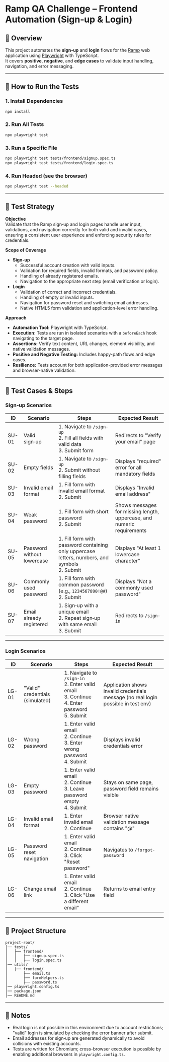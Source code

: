 # Ramp QA Challenge – Frontend Automation (Sign‑up & Login)

## 📌 Overview

This project automates the **sign‑up** and **login** flows for the [Ramp](https://app.ramp.com) web application using [Playwright](https://playwright.dev/) with TypeScript.  
It covers **positive**, **negative**, and **edge cases** to validate input handling, navigation, and error messaging.

---

## 🚀 How to Run the Tests

### 1. Install Dependencies

```bash
npm install
```

### 2. Run All Tests

```bash
npx playwright test
```

### 3. Run a Specific File

```bash
npx playwright test tests/frontend/signup.spec.ts
npx playwright test tests/frontend/login.spec.ts
```

### 4. Run Headed (see the browser)

```bash
npx playwright test --headed
```

---

## 🎯 Test Strategy

**Objective**  
Validate that the Ramp sign‑up and login pages handle user input, validations, and navigation correctly for both valid and invalid cases, ensuring a consistent user experience and enforcing security rules for credentials.

**Scope of Coverage**

- **Sign‑up**
  - Successful account creation with valid inputs.
  - Validation for required fields, invalid formats, and password policy.
  - Handling of already registered emails.
  - Navigation to the appropriate next step (email verification or login).
- **Login**
  - Validation of correct and incorrect credentials.
  - Handling of empty or invalid inputs.
  - Navigation for password reset and switching email addresses.
  - Native HTML5 form validation and application-level error handling.

**Approach**

- **Automation Tool:** Playwright with TypeScript.
- **Execution:** Tests are run in isolated scenarios with a `beforeEach` hook navigating to the target page.
- **Assertions:** Verify text content, URL changes, element visibility, and native validation messages.
- **Positive and Negative Testing:** Includes happy-path flows and edge cases.
- **Resilience:** Tests account for both application-provided error messages and browser-native validation.

---

## 🧪 Test Cases & Steps

### **Sign‑up Scenarios**

| ID    | Scenario                   | Steps                                                                                           | Expected Result                                                        |
| ----- | -------------------------- | ----------------------------------------------------------------------------------------------- | ---------------------------------------------------------------------- |
| SU-01 | Valid sign‑up              | 1. Navigate to `/sign-up`<br>2. Fill all fields with valid data<br>3. Submit form               | Redirects to "Verify your email" page                                  |
| SU-02 | Empty fields               | 1. Navigate to `/sign-up`<br>2. Submit without filling fields                                   | Displays "required" error for all mandatory fields                     |
| SU-03 | Invalid email format       | 1. Fill form with invalid email format<br>2. Submit                                             | Displays "Invalid email address"                                       |
| SU-04 | Weak password              | 1. Fill form with short password<br>2. Submit                                                   | Shows messages for missing length, uppercase, and numeric requirements |
| SU-05 | Password without lowercase | 1. Fill form with password containing only uppercase letters, numbers, and symbols<br>2. Submit | Displays "At least 1 lowercase character"                              |
| SU-06 | Commonly used password     | 1. Fill form with common password (e.g., `1234567890!@#`)<br>2. Submit                          | Displays "Not a commonly used password"                                |
| SU-07 | Email already registered   | 1. Sign‑up with a unique email<br>2. Repeat sign‑up with same email<br>3. Submit                | Redirects to `/sign-in`                                                |

---

### **Login Scenarios**

| ID    | Scenario                        | Steps                                                                                              | Expected Result                                                                    |
| ----- | ------------------------------- | -------------------------------------------------------------------------------------------------- | ---------------------------------------------------------------------------------- |
| LG-01 | "Valid" credentials (simulated) | 1. Navigate to `/sign-in`<br>2. Enter valid email<br>3. Continue<br>4. Enter password<br>5. Submit | Application shows invalid credentials message (no real login possible in test env) |
| LG-02 | Wrong password                  | 1. Enter valid email<br>2. Continue<br>3. Enter wrong password<br>4. Submit                        | Displays invalid credentials error                                                 |
| LG-03 | Empty password                  | 1. Enter valid email<br>2. Continue<br>3. Leave password empty<br>4. Submit                        | Stays on same page, password field remains visible                                 |
| LG-04 | Invalid email format            | 1. Enter invalid email<br>2. Continue                                                              | Browser native validation message contains "@"                                     |
| LG-05 | Password reset navigation       | 1. Enter valid email<br>2. Continue<br>3. Click "Reset password"                                   | Navigates to `/forgot-password`                                                    |
| LG-06 | Change email link               | 1. Enter valid email<br>2. Continue<br>3. Click "Use a different email"                            | Returns to email entry field                                                       |

---

## 📂 Project Structure

```
project-root/
│── tests/
│   ├── frontend/
│   │   ├── signup.spec.ts
│   │   ├── login.spec.ts
│── utils/
│   ├── frontend/
│       ├── email.ts
│       ├── formHelpers.ts
│       ├── password.ts
│── playwright.config.ts
│── package.json
│── README.md
```

---

## 📌 Notes

- Real login is not possible in this environment due to account restrictions; "valid" login is simulated by checking the error banner after submit.
- Email addresses for sign‑up are generated dynamically to avoid collisions with existing accounts.
- Tests are written for Chromium; cross-browser execution is possible by enabling additional browsers in `playwright.config.ts`.
